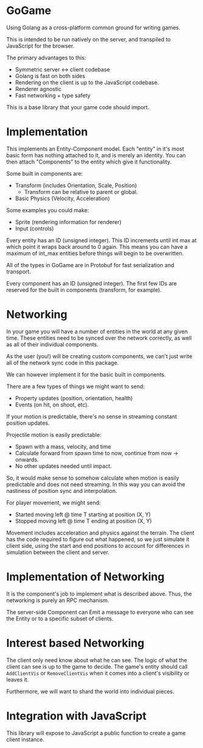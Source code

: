GoGame
======

Using Golang as a cross-platform common ground for writing games.

This is intended to be run natively on the server, and transpiled to JavaScript for the browser.

The primary advantages to this:

 - Symmetric server <-> client codebase
 - Golang is fast on both sides
 - Rendering on the client is up to the JavaScript codebase.
 - Renderer agnostic
 - Fast networking + type safety

This is a base library that your game code should import.

Implementation
==============

This implements an Entity-Component model. Each "entity" in it's most basic form has nothing attached to it, and is merely an identity. You can then attach "Components" to the entity which give it functionality.

Some built in components are:

 - Transform (includes Orientation, Scale, Position)
   - Transform can be relative to parent or global.
 - Basic Physics (Velocity, Acceleration)

Some examples you could make:

 - Sprite (rendering information for renderer)
 - Input (controls)

Every entity has an ID (unsigned integer). This ID increments until int max at which point it wraps back around to 0 again. This means you can have a maximum of int_max entities before things will begin to be overwritten.

All of the types in GoGame are in Protobuf for fast serialization and transport.

Every component has an ID (unsigned integer). The first few IDs are reserved for the built in components (transform, for example).

Networking
==========

In your game you will have a number of entities in the world at any given time. These entities need to be synced over the network correctly, as well as all of their individual components.

As the user (you!) will be creating custom components, we can't just write all of the network sync code in this package.

We can however implement it for the basic built in components.

There are a few types of things we might want to send:

 - Property updates (position, orientation, health)
 - Events (on hit, on shoot, etc).

If your motion is predictable, there's no sense in streaming constant position updates.

Projectile motion is easily predictable:

 - Spawn with a mass, velocity, and time
 - Calculate forward from spawn time to now, continue from now -> onwards.
 - No other updates needed until impact.

So, it would make sense to somehow calculate when motion is easily predictable and does not need streaming. In this way you can avoid the nastiness of position sync and interpolation.

For player movement, we might send:

 - Started moving left @ time T starting at position (X, Y)
 - Stopped moving left @ time T ending at position (X, Y)

Movement includes acceleration and physics against the terrain. The client has the code required to figure out what happened, so we just simulate it client side, using the start and end positions to account for differences in simulation between the client and server.

Implementation of Networking
============================

It is the component's job to implement what is described above. Thus, the networking is purely an RPC mechanism.

The server-side Component can Emit a message to everyone who can see the Entity or to a specific subset of clients.

Interest based Networking
=========================

The client only need know about what he can see. The logic of what the client can see is up to the game to decide. The game's entity should call `AddClientVis` or `RemoveClientVis` when it comes into a client's visibility or leaves it.

Furthermore, we will want to shard the world into individual pieces.

Integration with JavaScript
===========================

This library will expose to JavaScript a public function to create a game client instance.
